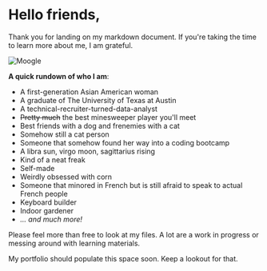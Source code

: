 # Hello friends,

Thank you for landing on my markdown document. If you're taking the time to learn more about me, I am grateful.

![Moogle](https://image.pngaaa.com/192/929192-middle.png "Moogle")

**A quick rundown of who I am**:
  * A first-generation Asian American woman  
  * A graduate of The University of Texas at Austin  
  * A technical-recruiter-turned-data-analyst  
  * ~~Pretty much~~ the best minesweeper player you'll meet  
  * Best friends with a dog and frenemies with a cat  
  * Somehow still a cat person  
  * Someone that somehow found her way into a coding bootcamp  
  * A libra sun, virgo moon, sagittarius rising  
  * Kind of a neat freak  
  * Self-made  
  * Weirdly obsessed with corn  
  * Someone that minored in French but is still afraid to speak to actual French people  
  * Keyboard builder  
  * Indoor gardener  
  * _... and much more!_  

Please feel more than free to look at my files. A lot are a work in progress or messing around with learning materials.

My portfolio should populate this space soon. Keep a lookout for that.







